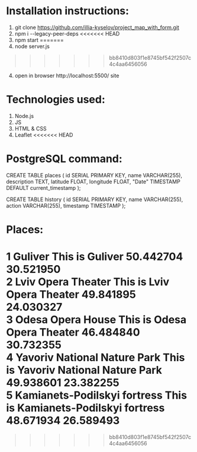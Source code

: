 # Installation instructions:
  1. git clone https://github.com/illia-kyselov/project_map_with_form.git
  2. npm i --legacy-peer-deps
<<<<<<< HEAD
  3. npm start
=======
  3. node server.js
>>>>>>> bb8410d803f1e8745bf542f2507c4c4aa6456056
  4. open in browser http://localhost:5500/ site

# Technologies used:
  1. Node.js
  2. JS
  3. HTML & CSS
  4. Leaflet
<<<<<<< HEAD

# PostgreSQL command:
  CREATE TABLE places (
    id SERIAL PRIMARY KEY,
    name VARCHAR(255),
    description TEXT,
    latitude FLOAT,
    longitude FLOAT,
    "Date" TIMESTAMP DEFAULT current_timestamp
  );

  CREATE TABLE history (
  id SERIAL PRIMARY KEY,
  name VARCHAR(255),
  action VARCHAR(255),
  timestamp TIMESTAMP
  );

# Places:
  1	Guliver	This is Guliver	50.442704	30.521950	
  2	Lviv Opera Theater	This is Lviv Opera Theater	49.841895	24.030327	
  3	Odesa Opera House	This is Odesa Opera Theater	46.484840	30.732355	
  4	Yavoriv National Nature Park	This is Yavoriv National Nature Park	49.938601	23.382255	
  5	Kamianets-Podilskyi fortress	This is Kamianets-Podilskyi fortress	48.671934	26.589493	
=======
>>>>>>> bb8410d803f1e8745bf542f2507c4c4aa6456056
